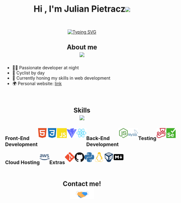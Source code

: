 <h1 align="center"><b>Hi , I'm Julian Pietracz</b><img src="https://media.giphy.com/media/hvRJCLFzcasrR4ia7z/giphy.gif" width="35"></h1>

<br>

<p align="center">
<a href="https://git.io/typing-svg"><img src="https://readme-typing-svg.demolab.com?font=Fira+Code&pause=1000&center=true&vCenter=true&width=435&lines=The+greatest+masters++are+those;+who+never+stop+being+students." alt="Typing SVG" /></a>
</p>

## <p align="center"><b>About me</b><br><img src="https://media2.giphy.com/media/QssGEmpkyEOhBCb7e1/giphy.gif?cid=ecf05e47a0n3gi1bfqntqmob8g9aid1oyj2wr3ds3mg700bl&rid=giphy.gif" width ="25"></p>

- 👨‍💻 Passionate developer at night
- 🚴 Cyclist by day
- 🌱 Currently honing my skills in web development
- 🌍 Personal website: [link](https://www.icegif.com/wp-content/uploads/2023/01/icegif-162.gif)

<br>

## <p align="center"><b>Skills</b><br><img src="https://media2.giphy.com/media/QssGEmpkyEOhBCb7e1/giphy.gif?cid=ecf05e47a0n3gi1bfqntqmob8g9aid1oyj2wr3ds3mg700bl&rid=giphy.gif" width ="25"></p>

<div style="display: flex">

### **Front-End Development**
<br>
<img src="html.svg" alt="HTML" width="32" height="32">
<img src="css.svg" alt="CSS" width="32" height="32">
<img src="javascript.svg" alt="JavaScript" width="32" height="32">
<img src="vite.svg" alt="Vite" width="32" height="32">
<img src="react.svg" alt="React" width="32" height="32">
<br><br>

### **Back-End Development**
<br>
<img src="node.svg" alt="Node.js" width="32" height="32">
<img src="mysql.svg" alt="MySQL" width="32" height="32">

<br><br>

### **Testing**
<br>
<img src="jest.svg" alt="Jest" width="32" height="32">
<img src="selenium.svg" alt="Selenium" width="32" height="32">

</div>

<div style="display: flex">

### **Cloud Hosting**
<br>
<img src="aws.svg" alt="AWS" width="32" height="32">

<br><br>

### **Extras**
<br>
<img src="git.svg" alt="Git" width="32" height="32">
<img src="github.svg" alt="GitHub" width="32" height="32">
<img src="python.svg" alt="Python" width="32" height="32">
<img src="linux.svg" alt="Linux" width="32" height="32">
<img src="virtualbox.svg" alt="VirtualBox" width="32" height="32">
<img src="markdown.svg" alt="Markdown" width="32" height="32">
<br><br>
</div>

## <p align="center"><b> Contact me!</b><br><img src="https://github.com/0xAbdulKhalid/0xAbdulKhalid/raw/main/assets/mdImages/handshake.gif" width ="80"></p>

<br>

<br>